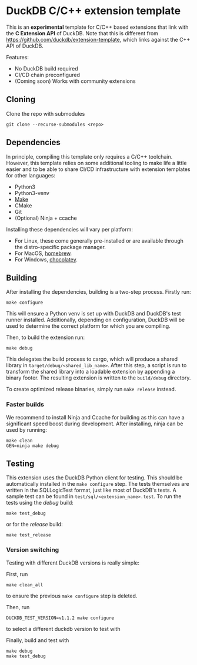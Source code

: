 # DuckDB C/C++ extension template
This is an **experimental** template for C/C++ based extensions that link with the **C Extension API** of DuckDB. Note that this
is different from https://github.com/duckdb/extension-template, which links against the C++ API of DuckDB.

Features:
- No DuckDB build required
- CI/CD chain preconfigured
- (Coming soon) Works with community extensions

## Cloning
Clone the repo with submodules

```shell
git clone --recurse-submodules <repo>
```

## Dependencies
In principle, compiling this template only requires a C/C++ toolchain. However, this template relies on some additional
tooling to make life a little easier and to be able to share CI/CD infrastructure with extension templates for other languages:

- Python3
- Python3-venv
- [Make](https://www.gnu.org/software/make)
- CMake
- Git
- (Optional) Ninja + ccache

Installing these dependencies will vary per platform:
- For Linux, these come generally pre-installed or are available through the distro-specific package manager.
- For MacOS, [homebrew](https://formulae.brew.sh/).
- For Windows, [chocolatey](https://community.chocolatey.org/).

## Building
After installing the dependencies, building is a two-step process. Firstly run:
```shell
make configure
```
This will ensure a Python venv is set up with DuckDB and DuckDB's test runner installed. Additionally, depending on configuration,
DuckDB will be used to determine the correct platform for which you are compiling.

Then, to build the extension run:
```shell
make debug
```
This delegates the build process to cargo, which will produce a shared library in `target/debug/<shared_lib_name>`. After this step, 
a script is run to transform the shared library into a loadable extension by appending a binary footer. The resulting extension is written
to the `build/debug` directory.

To create optimized release binaries, simply run `make release` instead.

### Faster builds
We recommend to install Ninja and Ccache for building as this can have a significant speed boost during development. After installing, ninja can be used 
by running:
```shell
make clean
GEN=ninja make debug
```

## Testing
This extension uses the DuckDB Python client for testing. This should be automatically installed in the `make configure` step.
The tests themselves are written in the SQLLogicTest format, just like most of DuckDB's tests. A sample test can be found in
`test/sql/<extension_name>.test`. To run the tests using the *debug* build:

```shell
make test_debug
```

or for the *release* build:
```shell
make test_release
```

### Version switching 
Testing with different DuckDB versions is really simple:

First, run 
```
make clean_all
```
to ensure the previous `make configure` step is deleted.

Then, run 
```
DUCKDB_TEST_VERSION=v1.1.2 make configure
```
to select a different duckdb version to test with

Finally, build and test with 
```
make debug
make test_debug
```